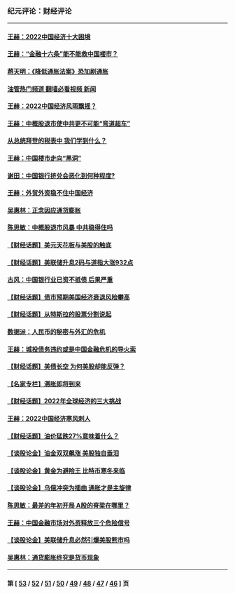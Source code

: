 ### 纪元评论：财经评论
---
#### [王赫：2022中国经济十大困境](../../pages/nsc1026/n13883766.md?12260330) 
#### [王赫：“金融十六条”能不能救中国楼市？](../../pages/nsc1026/n13868431.md?12260330) 
#### [蒋天明：《降低通胀法案》恐加剧通胀](../../pages/nsc1026/n13806996.md?12260330) 
#### [油管热门频道 翻墙必看视频 新闻](ok?12260330)
#### [王赫：2022中国经济风雨飘摇？](../../pages/nsc1026/n13803207.md?12260330) 
#### [王赫：中概股退市使中共更不可能“弯道超车”](../../pages/nsc1026/n13802858.md?12260330) 
#### [从总统拜登的税表中 我们学到什么？](../../pages/nsc1026/n13773081.md?12260330) 
#### [王赫：中国楼市走向“黑洞”](../../pages/nsc1026/n13770647.md?12260330) 
#### [谢田：中国银行挤兑会恶化到何种程度?](../../pages/nsc1026/n13766965.md?12260330) 
#### [王赫：外贸外资稳不住中国经济](../../pages/nsc1026/n13753933.md?12260330) 
#### [吴惠林：正念因应通货膨胀](../../pages/nsc1026/n13750350.md?12260330) 
#### [陈思敏：中概股退市风暴 中共稳得住吗](../../pages/nsc1026/n13738978.md?12260330) 
#### [【财经话题】美元天花板与美股的触底](../../pages/nsc1026/n13736495.md?12260330) 
#### [【财经话题】美联储升息2码与道指大涨932点](../../pages/nsc1026/n13727377.md?12260330) 
#### [古风：中国银行业已资不抵债 后果严重](../../pages/nsc1026/n13726111.md?12260330) 
#### [【财经话题】债市预期美国经济衰退风险攀高](../../pages/nsc1026/n13698043.md?12260330) 
#### [【财经话题】从特斯拉的股票分割说起](../../pages/nsc1026/n13679733.md?12260330) 
#### [数据派：人民币的秘密与外汇的危机](../../pages/nsc1026/n13667092.md?12260330) 
#### [王赫：城投债务违约或是中国金融危机的导火索](../../pages/nsc1026/n13665322.md?12260330) 
#### [【财经话题】美债长空 为何美股却能反弹？](../../pages/nsc1026/n13665895.md?12260330) 
#### [【名家专栏】滞胀即将到来](../../pages/nsc1026/n13658171.md?12260330) 
#### [【财经话题】2022年全球经济的三大挑战](../../pages/nsc1026/n13654423.md?12260330) 
#### [王赫：2022中国经济寒风刺人](../../pages/nsc1026/n13651403.md?12260330) 
#### [【财经话题】油价猛跌27%意味着什么？](../../pages/nsc1026/n13648767.md?12260330) 
#### [【谈股论金】油金双双飙涨 美股独自垂泪](../../pages/nsc1026/n13631742.md?12260330) 
#### [【谈股论金】黄金为避险王 比特币寒冬来临](../../pages/nsc1026/n13600406.md?12260330) 
#### [【谈股论金】乌俄冲突为插曲 通胀才是主旋律](../../pages/nsc1026/n13576797.md?12260330) 
#### [陈思敏：最差的年初开局 A股的脊梁在哪里？](../../pages/nsc1026/n13558359.md?12260330) 
#### [王赫：中国金融市场对外资释放三个危险信号](../../pages/nsc1026/n13546389.md?12260330) 
#### [【谈股论金】美联储升息必然引爆美股熊市吗](../../pages/nsc1026/n13519194.md?12260330) 
#### [吴惠林：通货膨胀终究是货币现象](../../pages/nsc1026/n13512979.md?12260330) 

---
#### 第 [ [53](./53.md?12260330) / [52](./52.md?12260330) / [51](./51.md?12260330) / [50](./50.md?12260330) / [49](./49.md?12260330) / [48](./48.md?12260330) / [47](./47.md?12260330) / [46](./46.md?12260330) ] 页
